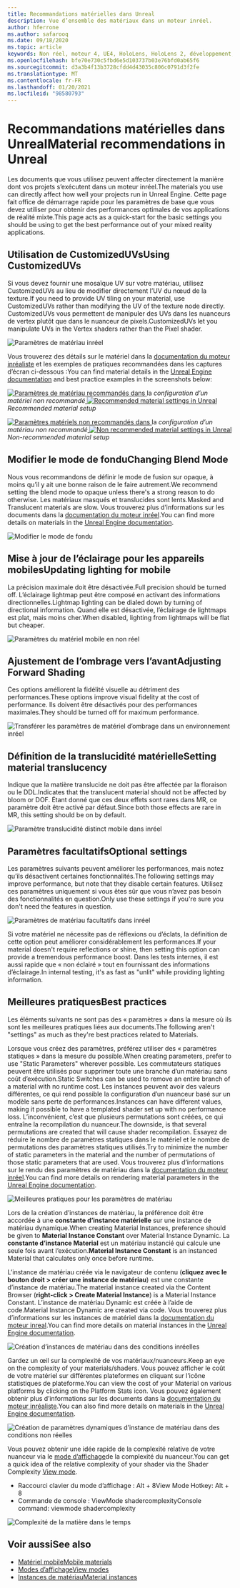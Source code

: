```yaml
---
title: Recommandations matérielles dans Unreal
description: Vue d’ensemble des matériaux dans un moteur inréel.
author: hferrone
ms.author: safarooq
ms.date: 09/18/2020
ms.topic: article
keywords: Non réel, moteur 4, UE4, HoloLens, HoloLens 2, développement, matériaux, documentation, guides, fonctionnalités, hologrammes, développement de jeux, casque de réalité mixte, casque de réalité mixte, casque de réalité virtuelle
ms.openlocfilehash: bfe70e730c5fbd6e5d103737b03e76bfd0ab65f6
ms.sourcegitcommit: d3a3b4f13b3728cfdd4d43035c806c0791d3f2fe
ms.translationtype: MT
ms.contentlocale: fr-FR
ms.lasthandoff: 01/20/2021
ms.locfileid: "98580793"
---
```

# <a name="material-recommendations-in-unreal"></a><span data-ttu-id="acc1e-104">Recommandations matérielles dans Unreal</span><span class="sxs-lookup"><span data-stu-id="acc1e-104">Material recommendations in Unreal</span></span>

<span data-ttu-id="acc1e-105">Les documents que vous utilisez peuvent affecter directement la manière dont vos projets s’exécutent dans un moteur inréel.</span><span class="sxs-lookup"><span data-stu-id="acc1e-105">The materials you use can directly affect how well your projects run in Unreal Engine.</span></span> <span data-ttu-id="acc1e-106">Cette page fait office de démarrage rapide pour les paramètres de base que vous devez utiliser pour obtenir des performances optimales de vos applications de réalité mixte.</span><span class="sxs-lookup"><span data-stu-id="acc1e-106">This page acts as a quick-start for the basic settings you should be using to get the best performance out of your mixed reality applications.</span></span>

## <a name="using-customizeduvs"></a><span data-ttu-id="acc1e-107">Utilisation de CustomizedUVs</span><span class="sxs-lookup"><span data-stu-id="acc1e-107">Using CustomizedUVs</span></span>

<span data-ttu-id="acc1e-108">Si vous devez fournir une mosaïque UV sur votre matériau, utilisez CustomizedUVs au lieu de modifier directement l’UV du nœud de la texture.</span><span class="sxs-lookup"><span data-stu-id="acc1e-108">If you need to provide UV tiling on your material, use CustomizedUVs rather than modifying the UV of the texture node directly.</span></span> <span data-ttu-id="acc1e-109">CustomizedUVs vous permettent de manipuler des UVs dans les nuanceurs de vertex plutôt que dans le nuanceur de pixels.</span><span class="sxs-lookup"><span data-stu-id="acc1e-109">CustomizedUVs let you manipulate UVs in the Vertex shaders rather than the Pixel shader.</span></span>

![Paramètres de matériau inréel](images/unreal-materials-img-01c.png)

<span data-ttu-id="acc1e-111">Vous trouverez des détails sur le matériel dans la [documentation du moteur inréaliste](https://docs.unrealengine.com/Platforms/Mobile/Materials/index.html) et les exemples de pratiques recommandées dans les captures d’écran ci-dessous :</span><span class="sxs-lookup"><span data-stu-id="acc1e-111">You can find material details in the [Unreal Engine documentation](https://docs.unrealengine.com/Platforms/Mobile/Materials/index.html) and best practice examples in the screenshots below:</span></span>

<span data-ttu-id="acc1e-112">[ ![ Paramètres de matériau recommandés ](images/unreal-materials-img-01.png) dans ](images/unreal-materials-img-01.png#lightbox)la 
 *configuration d’un matériel non recommandé*</span><span class="sxs-lookup"><span data-stu-id="acc1e-112">[ ![Recommended material settings in Unreal](images/unreal-materials-img-01.png) ](images/unreal-materials-img-01.png#lightbox)
*Recommended material setup*</span></span>

<span data-ttu-id="acc1e-113">[ ![ Paramètres matériels non recommandés dans ](images/unreal-materials-img-01b.png) ](images/unreal-materials-img-01b.png#lightbox)la 
 *configuration d’un matériau non recommandé*</span><span class="sxs-lookup"><span data-stu-id="acc1e-113">[ ![Non recommended material settings in Unreal](images/unreal-materials-img-01b.png) ](images/unreal-materials-img-01b.png#lightbox)
*Non-recommended material setup*</span></span>

## <a name="changing-blend-mode"></a><span data-ttu-id="acc1e-114">Modifier le mode de fondu</span><span class="sxs-lookup"><span data-stu-id="acc1e-114">Changing Blend Mode</span></span>

<span data-ttu-id="acc1e-115">Nous vous recommandons de définir le mode de fusion sur opaque, à moins qu’il y ait une bonne raison de le faire autrement.</span><span class="sxs-lookup"><span data-stu-id="acc1e-115">We recommend setting the blend mode to opaque unless there's a strong reason to do otherwise.</span></span> <span data-ttu-id="acc1e-116">Les matériaux masqués et translucides sont lents.</span><span class="sxs-lookup"><span data-stu-id="acc1e-116">Masked and Translucent materials are slow.</span></span> <span data-ttu-id="acc1e-117">Vous trouverez plus d’informations sur les documents dans la [documentation du moteur inréel](https://docs.unrealengine.com/Platforms/Mobile/Materials/index.html).</span><span class="sxs-lookup"><span data-stu-id="acc1e-117">You can find more details on materials in the [Unreal Engine documentation](https://docs.unrealengine.com/Platforms/Mobile/Materials/index.html).</span></span>

![Modifier le mode de fondu](images/unreal-materials-img-02.jpg)

## <a name="updating-lighting-for-mobile"></a><span data-ttu-id="acc1e-119">Mise à jour de l’éclairage pour les appareils mobiles</span><span class="sxs-lookup"><span data-stu-id="acc1e-119">Updating lighting for mobile</span></span>

<span data-ttu-id="acc1e-120">La précision maximale doit être désactivée.</span><span class="sxs-lookup"><span data-stu-id="acc1e-120">Full precision should be turned off.</span></span> <span data-ttu-id="acc1e-121">L’éclairage lightmap peut être composé en activant des informations directionnelles.</span><span class="sxs-lookup"><span data-stu-id="acc1e-121">Lightmap lighting can be dialed down by turning of directional information.</span></span> <span data-ttu-id="acc1e-122">Quand elle est désactivée, l’éclairage de lightmaps est plat, mais moins cher.</span><span class="sxs-lookup"><span data-stu-id="acc1e-122">When disabled, lighting from lightmaps will be flat but cheaper.</span></span>

![Paramètres du matériel mobile en non réel](images/unreal-materials-img-03.jpg)

## <a name="adjusting-forward-shading"></a><span data-ttu-id="acc1e-124">Ajustement de l’ombrage vers l’avant</span><span class="sxs-lookup"><span data-stu-id="acc1e-124">Adjusting Forward Shading</span></span>

<span data-ttu-id="acc1e-125">Ces options améliorent la fidélité visuelle au détriment des performances.</span><span class="sxs-lookup"><span data-stu-id="acc1e-125">These options improve visual fidelity at the cost of performance.</span></span> <span data-ttu-id="acc1e-126">Ils doivent être désactivés pour des performances maximales.</span><span class="sxs-lookup"><span data-stu-id="acc1e-126">They should be turned off for maximum performance.</span></span>

![Transférer les paramètres de matériel d’ombrage dans un environnement inréel](images/unreal-materials-img-04.jpg)

## <a name="setting-material-translucency"></a><span data-ttu-id="acc1e-128">Définition de la translucidité matérielle</span><span class="sxs-lookup"><span data-stu-id="acc1e-128">Setting material translucency</span></span>

<span data-ttu-id="acc1e-129">Indique que la matière translucide ne doit pas être affectée par la floraison ou le DDL.</span><span class="sxs-lookup"><span data-stu-id="acc1e-129">Indicates that the translucent material should not be affected by bloom or DOF.</span></span> <span data-ttu-id="acc1e-130">Étant donné que ces deux effets sont rares dans MR, ce paramètre doit être activé par défaut.</span><span class="sxs-lookup"><span data-stu-id="acc1e-130">Since both those effects are rare in MR, this setting should be on by default.</span></span>

![Paramètre translucidité distinct mobile dans inréel](images/unreal-materials-img-05.jpg)

## <a name="optional-settings"></a><span data-ttu-id="acc1e-132">Paramètres facultatifs</span><span class="sxs-lookup"><span data-stu-id="acc1e-132">Optional settings</span></span>

<span data-ttu-id="acc1e-133">Les paramètres suivants peuvent améliorer les performances, mais notez qu’ils désactivent certaines fonctionnalités.</span><span class="sxs-lookup"><span data-stu-id="acc1e-133">The following settings may improve performance, but note that they disable certain features.</span></span> <span data-ttu-id="acc1e-134">Utilisez ces paramètres uniquement si vous êtes sûr que vous n’avez pas besoin des fonctionnalités en question.</span><span class="sxs-lookup"><span data-stu-id="acc1e-134">Only use these settings if you're sure you don't need the features in question.</span></span>

![Paramètres de matériau facultatifs dans inréel](images/unreal-materials-img-06.jpg)

<span data-ttu-id="acc1e-136">Si votre matériel ne nécessite pas de réflexions ou d’éclats, la définition de cette option peut améliorer considérablement les performances.</span><span class="sxs-lookup"><span data-stu-id="acc1e-136">If your material doesn't require reflections or shine, then setting this option can provide a tremendous performance boost.</span></span> <span data-ttu-id="acc1e-137">Dans les tests internes, il est aussi rapide que « non éclairé » tout en fournissant des informations d’éclairage.</span><span class="sxs-lookup"><span data-stu-id="acc1e-137">In internal testing, it's as fast as "unlit" while providing lighting information.</span></span>

## <a name="best-practices"></a><span data-ttu-id="acc1e-138">Meilleures pratiques</span><span class="sxs-lookup"><span data-stu-id="acc1e-138">Best practices</span></span>

<span data-ttu-id="acc1e-139">Les éléments suivants ne sont pas des « paramètres » dans la mesure où ils sont les meilleures pratiques liées aux documents.</span><span class="sxs-lookup"><span data-stu-id="acc1e-139">The following aren't "settings" as much as they're best practices related to Materials.</span></span>

<span data-ttu-id="acc1e-140">Lorsque vous créez des paramètres, préférez utiliser des « paramètres statiques » dans la mesure du possible.</span><span class="sxs-lookup"><span data-stu-id="acc1e-140">When creating parameters, prefer to use "Static Parameters" wherever possible.</span></span> <span data-ttu-id="acc1e-141">Les commutateurs statiques peuvent être utilisés pour supprimer toute une branche d’un matériau sans coût d’exécution.</span><span class="sxs-lookup"><span data-stu-id="acc1e-141">Static Switches can be used to remove an entire branch of a material with no runtime cost.</span></span> <span data-ttu-id="acc1e-142">Les instances peuvent avoir des valeurs différentes, ce qui rend possible la configuration d’un nuanceur basé sur un modèle sans perte de performances.</span><span class="sxs-lookup"><span data-stu-id="acc1e-142">Instances can have different values, making it possible to have a templated shader set up with no performance loss.</span></span> <span data-ttu-id="acc1e-143">L’inconvénient, c’est que plusieurs permutations sont créées, ce qui entraîne la recompilation du nuanceur.</span><span class="sxs-lookup"><span data-stu-id="acc1e-143">The downside, is that several permutations are created that will cause shader recompilation.</span></span> <span data-ttu-id="acc1e-144">Essayez de réduire le nombre de paramètres statiques dans le matériel et le nombre de permutations des paramètres statiques utilisés.</span><span class="sxs-lookup"><span data-stu-id="acc1e-144">Try to minimize the number of static parameters in the material and the number of permutations of those static parameters that are used.</span></span> <span data-ttu-id="acc1e-145">Vous trouverez plus d’informations sur le rendu des paramètres de matériau dans la [documentation du moteur inréel](https://docs.unrealengine.com/Engine/Rendering/Materials/ExpressionReference/Parameters/index.html#staticswitchparameter).</span><span class="sxs-lookup"><span data-stu-id="acc1e-145">You can find more details on rendering material parameters in the [Unreal Engine documentation](https://docs.unrealengine.com/Engine/Rendering/Materials/ExpressionReference/Parameters/index.html#staticswitchparameter).</span></span>

![Meilleures pratiques pour les paramètres de matériau](images/unreal-materials-img-07.jpg)

<span data-ttu-id="acc1e-147">Lors de la création d’instances de matériau, la préférence doit être accordée à une **constante d’instance matérielle** sur une instance de matériau dynamique.</span><span class="sxs-lookup"><span data-stu-id="acc1e-147">When creating Material Instances, preference should be given to **Material Instance Constant** over Material Instance Dynamic.</span></span> <span data-ttu-id="acc1e-148">La **constante d’instance Material** est un matériau instancié qui calcule une seule fois avant l’exécution.</span><span class="sxs-lookup"><span data-stu-id="acc1e-148">**Material Instance Constant** is an instanced Material that calculates only once before runtime.</span></span>

<span data-ttu-id="acc1e-149">L’instance de matériau créée via le navigateur de contenu (**cliquez avec le bouton droit > créer une instance de matériau**) est une constante d’instance de matériau.</span><span class="sxs-lookup"><span data-stu-id="acc1e-149">The material instance created via the Content Browser (**right-click > Create Material Instance**) is a Material Instance Constant.</span></span> <span data-ttu-id="acc1e-150">L’instance de matériau Dynamic est créée à l’aide de code.</span><span class="sxs-lookup"><span data-stu-id="acc1e-150">Material Instance Dynamic are created via code.</span></span> <span data-ttu-id="acc1e-151">Vous trouverez plus d’informations sur les instances de matériel dans la [documentation du moteur inreal](https://docs.unrealengine.com/Engine/Rendering/Materials/MaterialInstances/index.html).</span><span class="sxs-lookup"><span data-stu-id="acc1e-151">You can find more details on material instances in the [Unreal Engine documentation](https://docs.unrealengine.com/Engine/Rendering/Materials/MaterialInstances/index.html).</span></span>

![Création d’instances de matériau dans des conditions inréelles](images/unreal-materials-img-08.png)

<span data-ttu-id="acc1e-153">Gardez un œil sur la complexité de vos matériaux/nuanceurs.</span><span class="sxs-lookup"><span data-stu-id="acc1e-153">Keep an eye on the complexity of your materials/shaders.</span></span> <span data-ttu-id="acc1e-154">Vous pouvez afficher le coût de votre matériel sur différentes plateformes en cliquant sur l’icône statistiques de plateforme.</span><span class="sxs-lookup"><span data-stu-id="acc1e-154">You can view the cost of your Material on various platforms by clicking on the Platform Stats icon.</span></span> <span data-ttu-id="acc1e-155">Vous pouvez également obtenir plus d’informations sur les documents dans la [documentation du moteur inréaliste](https://docs.unrealengine.com/Platforms/Mobile/Materials/index.html).</span><span class="sxs-lookup"><span data-stu-id="acc1e-155">You can also find more details on materials in the [Unreal Engine documentation](https://docs.unrealengine.com/Platforms/Mobile/Materials/index.html).</span></span>

![Création de paramètres dynamiques d’instance de matériau dans des conditions non réelles](images/unreal-materials-img-09.png)

<span data-ttu-id="acc1e-157">Vous pouvez obtenir une idée rapide de la complexité relative de votre nuanceur via le [mode d’affichage](https://docs.unrealengine.com/Engine/UI/LevelEditor/Viewports/ViewModes/index.html)de la complexité du nuanceur.</span><span class="sxs-lookup"><span data-stu-id="acc1e-157">You can get a quick idea of the relative complexity of your shader via the Shader Complexity [View mode](https://docs.unrealengine.com/Engine/UI/LevelEditor/Viewports/ViewModes/index.html).</span></span>

* <span data-ttu-id="acc1e-158">Raccourci clavier du mode d’affichage : Alt + 8</span><span class="sxs-lookup"><span data-stu-id="acc1e-158">View Mode Hotkey: Alt + 8</span></span>
* <span data-ttu-id="acc1e-159">Commande de console : ViewMode shadercomplexity</span><span class="sxs-lookup"><span data-stu-id="acc1e-159">Console command: viewmode shadercomplexity</span></span>

![Complexité de la matière dans le temps](images/unreal-materials-img-10.png)

## <a name="see-also"></a><span data-ttu-id="acc1e-161">Voir aussi</span><span class="sxs-lookup"><span data-stu-id="acc1e-161">See also</span></span>
* [<span data-ttu-id="acc1e-162">Matériel mobile</span><span class="sxs-lookup"><span data-stu-id="acc1e-162">Mobile materials</span></span>](https://docs.unrealengine.com/Platforms/Mobile/Materials/index.html)
* [<span data-ttu-id="acc1e-163">Modes d’affichage</span><span class="sxs-lookup"><span data-stu-id="acc1e-163">View modes</span></span>](https://docs.unrealengine.com/Engine/UI/LevelEditor/Viewports/ViewModes/index.html)
* [<span data-ttu-id="acc1e-164">Instances de matériau</span><span class="sxs-lookup"><span data-stu-id="acc1e-164">Material instances</span></span>](https://docs.unrealengine.com/Engine/Rendering/Materials/MaterialInstances/index.html)
